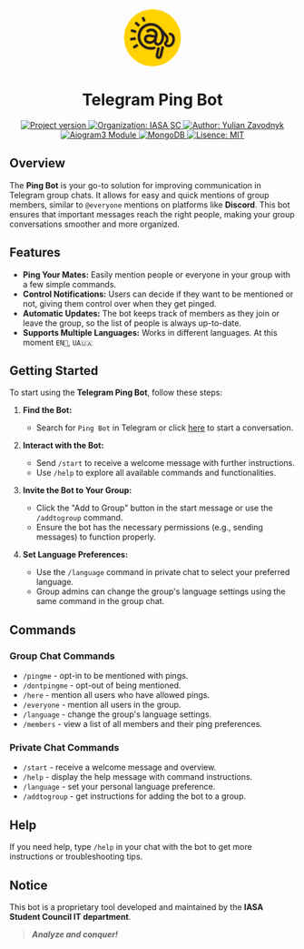 <div align="center">
   <img width="100px" src="assets/ping_bot_logo.jpg" alt="Ping Bot Logo" style="border-radius: 50%;">
   <h1>Telegram Ping Bot</h1>
   <div align="center">
   <a href="https://github.com/IASAStudentCouncil/telegram-group-ping-bot">
      <img alt="Project version" src="https://img.shields.io/badge/version-0.5-941C2F"/>
    </a>
   <a href="https://github.com/IASAStudentCouncil">
      <img alt="Organization: IASA SC" src="https://img.shields.io/badge/organization-IASA SC-E28413"/>
    </a>
   <a href="https://github.com/yulianzavodnyk">
      <img alt="Author: Yulian Zavodnyk" src="https://img.shields.io/badge/author-Yulian_Zavodnyk-0C0C0C"/>
    </a>
   </div>
   <div align="center">
   <a href="https://docs.aiogram.dev/en/latest/">
      <img alt="Aiogram3 Module" src="https://img.shields.io/badge/aiogram-3.12.0-0D3B66"/>
    </a>
   <a href="https://www.mongodb.com/docs/manual/">
      <img alt="MongoDB" src="https://img.shields.io/badge/database-MongoDB-02641B"/>
    </a>
   <a href="https://github.com/IASAStudentCouncil/telegram-group-ping-bot/blob/main/LICENSE">
      <img alt="Lisence: MIT" src="https://img.shields.io/badge/license-MIT-5F0A87"/>
    </a>
   </div>
</div>

## Overview
The **Ping Bot** is your go-to solution for improving communication in Telegram group chats. 
It allows for easy and quick mentions of group members, similar to `@everyone` mentions on platforms like **Discord**. 
This bot ensures that important messages reach the right people, making your group conversations smoother and more organized.

## Features
- **Ping Your Mates:** Easily mention people or everyone in your group with a few simple commands.
- **Control Notifications:** Users can decide if they want to be mentioned or not, giving them control over when they get pinged.
- **Automatic Updates:** The bot keeps track of members as they join or leave the group, so the list of people is always up-to-date.
- **Supports Multiple Languages:** Works in different languages. At this moment `EN🏴`, `UA🇺🇦`

## Getting Started
To start using the **Telegram Ping Bot**, follow these steps:

1. **Find the Bot:**
   - Search for `Ping Bot` in Telegram or click [here](https://t.me/group_mate_ping_bot) to start a conversation.

2. **Interact with the Bot:**
   - Send `/start` to receive a welcome message with further instructions.
   - Use `/help` to explore all available commands and functionalities.

3. **Invite the Bot to Your Group:**
   - Click the "Add to Group" button in the start message or use the `/addtogroup` command.
   - Ensure the bot has the necessary permissions (e.g., sending messages) to function properly.

4. **Set Language Preferences:**
   - Use the `/language` command in private chat to select your preferred language.
   - Group admins can change the group's language settings using the same command in the group chat.

## Commands

### Group Chat Commands
- `/pingme` - opt-in to be mentioned with pings.
- `/dontpingme` - opt-out of being mentioned.
- `/here` - mention all users who have allowed pings.
- `/everyone` - mention all users in the group.
- `/language` - change the group's language settings.
- `/members` - view a list of all members and their ping preferences.

### Private Chat Commands
- `/start` - receive a welcome message and overview.
- `/help` - display the help message with command instructions.
- `/language` - set your personal language preference.
- `/addtogroup` - get instructions for adding the bot to a group.

## Help
If you need help, type `/help` in your chat with the bot to get more instructions or troubleshooting tips.

## Notice
This bot is a proprietary tool developed and maintained by the **IASA Student Council IT department**.

> ***Analyze and conquer!***